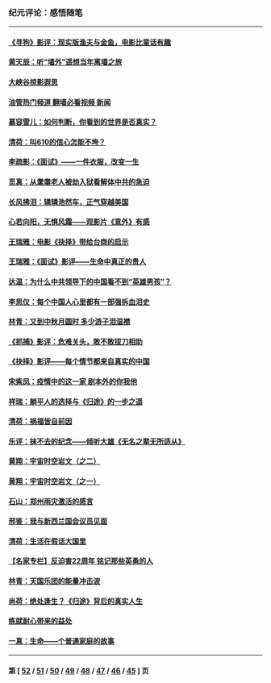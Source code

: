 ### 纪元评论：感悟随笔
---
#### [《寻狗》影评：现实版渔夫与金鱼，电影比童话有趣](../../pages/nsc1035/n13389805.md?12090330) 
#### [黄天辰：听“墙外”遥想当年离墙之旅](../../pages/nsc1035/n13377229.md?12090330) 
#### [大峡谷掠影遐思](../../pages/nsc1035/n13354743.md?12090330) 
#### [油管热门频道 翻墙必看视频 新闻](ok?12090330)
#### [慕容雪儿：如何判断，你看到的世界是否真实？](../../pages/nsc1035/n13332569.md?12090330) 
#### [清荷：叫610的信心怎能不垮？](../../pages/nsc1035/n13304848.md?12090330) 
#### [李疏影：《面试》——一件衣服，改变一生](../../pages/nsc1035/n13292494.md?12090330) 
#### [觅真：从耄耋老人被劫入狱看解体中共的急迫](../../pages/nsc1035/n13284545.md?12090330) 
#### [长风拂泪：辚辚浩然车，正气穿越美国](../../pages/nsc1035/n13284280.md?12090330) 
#### [心若向阳，无惧风霜——观影片《意外》有感](../../pages/nsc1035/n13275318.md?12090330) 
#### [王瑞雅：电影《抉择》带给台商的启示](../../pages/nsc1035/n13274064.md?12090330) 
#### [王瑞雅：《面试》影评——生命中真正的贵人](../../pages/nsc1035/n13260528.md?12090330) 
#### [达温：为什么中共领导下的中国看不到“英雄男孩”？](../../pages/nsc1035/n13257099.md?12090330) 
#### [李思仪：每个中国人心里都有一部强拆血泪史](../../pages/nsc1035/n13249632.md?12090330) 
#### [林青：又到中秋月圆时 多少游子泪湿襟](../../pages/nsc1035/n13245916.md?12090330) 
#### [《抓捕》影评：危难关头，敢不敢拔刀相助](../../pages/nsc1035/n13244251.md?12090330) 
#### [《抉择》影评——每个情节都来自真实的中国](../../pages/nsc1035/n13242564.md?12090330) 
#### [宋紫凤：疫情中的这一家 剧本外的你我他](../../pages/nsc1035/n13242358.md?12090330) 
#### [祥瑞：躺平人的选择与《归途》的一步之遥](../../pages/nsc1035/n13213201.md?12090330) 
#### [清荷：祸福皆自前因](../../pages/nsc1035/n13213177.md?12090330) 
#### [乐评：抹不去的纪念——倾听大雄《无名之辈无所适从》](../../pages/nsc1035/n13163359.md?12090330) 
#### [黄翔：宇宙时空岩文（之二）](../../pages/nsc1035/n13141116.md?12090330) 
#### [黄翔：宇宙时空岩文（之一）](../../pages/nsc1035/n13140355.md?12090330) 
#### [石山：郑州雨灾激活的感言](../../pages/nsc1035/n13135372.md?12090330) 
#### [邢鉴：我与新西兰国会议员见面](../../pages/nsc1035/n13111626.md?12090330) 
#### [清荷：生活在假话大国里](../../pages/nsc1035/n13103916.md?12090330) 
#### [【名家专栏】反迫害22周年 铭记那些英勇的人](../../pages/nsc1035/n13102771.md?12090330) 
#### [林青：天国乐团的能量冲击波](../../pages/nsc1035/n13099634.md?12090330) 
#### [尚荷：绝处逢生？《归途》背后的真实人生](../../pages/nsc1035/n13099470.md?12090330) 
#### [练就耐心带来的益处](../../pages/nsc1035/n13081876.md?12090330) 
#### [一真：生命——个普通家庭的故事](../../pages/nsc1035/n13075782.md?12090330) 

---
#### 第 [ [52](./52.md?12090330) / [51](./51.md?12090330) / [50](./50.md?12090330) / [49](./49.md?12090330) / [48](./48.md?12090330) / [47](./47.md?12090330) / [46](./46.md?12090330) / [45](./45.md?12090330) ] 页
